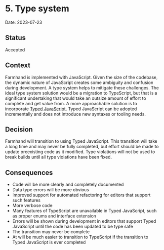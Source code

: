 # 5. Type system

Date: 2023-07-23

## Status

Accepted

## Context

Farmhand is implemented with JavaScript. Given the size of the codebase, the dynamic nature of JavaScript creates some ambiguity and confusion during development. A type system helps to mitigate these challenges. The ideal type system solution would be a migration to TypeScript, but that is a significant undertaking that would take an outsize amount of effort to complete and get value from. A more approachable solution is to incorporate [Typed JavaScript](https://depth-first.com/articles/2021/11/03/typed-javascript/). Typed JavaScript can be adopted incrementally and does not introduce new syntaxes or tooling needs.

## Decision

Farmhand will transition to using Typed JavaScript. This transition will take a long time and may never be fully completed, but effort should be made to update preexisting code as it modified. Type violations will not be used to break builds until all type violations have been fixed.

## Consequences

- Code will be more clearly and completely documented
- Data type errors will be more obvious
- Improved support for automated refactoring for editors that support such features
- More verbose code
- Many features of TypeScript are unavailable in Typed JavaScript, such as proper enums and interface extension
- Errors will be shown during development in editors that support Typed JavaScript until the code has been updated to be type safe
- The transition may never be complete
- At will be much easier to transition to TypeScript if the transition to Typed JavaScript is ever completed
